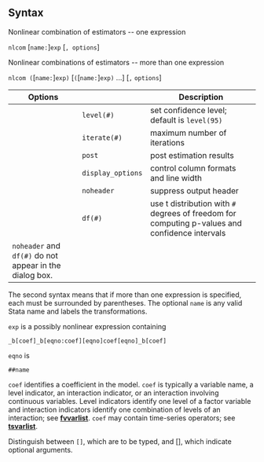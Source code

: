 ## Syntax

Nonlinear combination of estimators -- one expression

`nlcom` \[`name:`\]`exp` \[`, options`\]

Nonlinear combinations of estimators -- more than one expression

`nlcom (`\[`name:`\]`exp)` \[`(`\[`name:`\]`exp)` ...\] \[`,`
`options`\]

| Options                                                 |                   | Description                                                                                    |
|---------------------------------------------------------|-------------------|------------------------------------------------------------------------------------------------|
|                                                         | `level(#)`        | set confidence level; default is `level(95)`                                                   |
|                                                         | `iterate(#)`      | maximum number of iterations                                                                   |
|                                                         | `post`            | post estimation results                                                                        |
|                                                         | `display_options` | control column formats and line width                                                          |
|                                                         | `noheader`        | suppress output header                                                                         |
|                                                         | `df(#)`           | use t distribution with `#` degrees of freedom for computing p-values and confidence intervals |
| `noheader` and `df(#)` do not appear in the dialog box. |                   |                                                                                                |

The second syntax means that if more than one expression is specified,
each must be surrounded by parentheses. The optional `name` is any valid
Stata name and labels the transformations.

`exp` is a possibly nonlinear expression containing

`_b[coef]_b[eqno:coef][eqno]coef[eqno]_b[coef]`

`eqno` is

`##name`

`coef` identifies a coefficient in the model. `coef` is typically a
variable name, a level indicator, an interaction indicator, or an
interaction involving continuous variables. Level indicators identify
one level of a factor variable and interaction indicators identify one
combination of levels of an interaction; see
[<strong>fvvarlist</strong>](http://www.stata.com/help.cgi?fvvarlist).
`coef` may contain time-series operators; see
[<strong>tsvarlist</strong>](http://www.stata.com/help.cgi?tsvarlist).

Distinguish between `[]`, which are to be typed, and \[\], which
indicate optional arguments.
